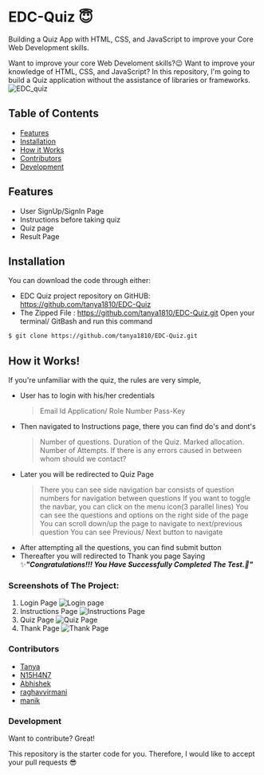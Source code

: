 # EDC-Quiz 😇

Building a Quiz App with HTML, CSS, and JavaScript to improve your Core Web Development skills.

Want to improve your core Web Develoment skills?😉 Want to improve your knowledge of HTML, CSS, and JavaScript? In this repository, I'm going to build a Quiz application without the assistance of libraries or frameworks.
![EDC_quiz](https://github.com/tanya1810/EDC-Quiz/blob/master/images/EDC.png)
## Table of Contents

-   [Features](#features)
-   [Installation](#installation)
-   [How it Works](#howitworks)
-   [Contributors](#contributors)
-   [Development](#development)

## Features

  - User SignUp/SignIn Page
  - Instructions before taking quiz
  - Quiz page
  - Result Page

## Installation

You can download the code through either:

-   EDC Quiz project repository on GitHUB: <https://github.com/tanya1810/EDC-Quiz>
-   The Zipped File : <https://github.com/tanya1810/EDC-Quiz.git>
Open your terminal/ GitBash and run this command
```sh
$ git clone https://github.com/tanya1810/EDC-Quiz.git
```

## How it Works!

If you're unfamiliar with the quiz, the rules are very simple,

-   User has to login with his/her credentials
    > Email Id
    > Application/ Role Number
    > Pass-Key
-   Then navigated to Instructions page, there you can find do's and dont's
    > Number of questions.
    > Duration of the Quiz.
    > Marked allocation.
    > Number of Attempts.
    > If there is any errors caused in between whom should we contact?
-   Later you will be redirected to Quiz Page
    > There you can see side navigation bar consists of question numbers for navigation between questions
    > If you want to toggle the navbar, you can click on the menu icon(3 parallel lines)
    > You can see the questions and options on the right side of the page
    > You can scroll down/up the page to navigate to next/previous question
    > You can see Previous/ Next button to navigate
-   After attempting all the questions, you can find submit button
-   Thereafter you will redirected to Thank you page Saying ✨***"Congratulations!!! You Have Successfully Completed The Test.🎉"***

### Screenshots of The Project:

1. Login Page
![Login page](https://github.com/tanya1810/EDC-Quiz/blob/master/images/screens/loginPage.png)
2. Instructions Page
![Instructions Page](https://github.com/tanya1810/EDC-Quiz/blob/master/images/screens/instructionsPage.png)
3. Quiz Page
![Quiz Page](https://github.com/tanya1810/EDC-Quiz/blob/master/images/screens/quizPage.png)
4. Thank Page
![Thank Page](https://github.com/tanya1810/EDC-Quiz/blob/master/images/screens/thankPage.png)

### Contributors
- [Tanya](https://github.com/tanya1810)
- [N15H4N7](https://github.com/N15H4N7)
- [Abhishek](https://github.com/Abhishek-7-art)
- [raghavvirmani](https://github.com/raghavvirmani2110)
- [manik](https://github.com/manik912)

### Development

Want to contribute? Great!

This repository is the starter code for you. Therefore, I would like to accept your pull requests 😎

